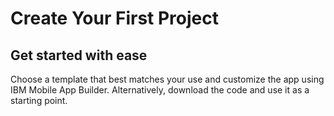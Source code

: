 # Create Your First Project
## Get started with ease

Choose a template that best matches your use and customize the app using IBM Mobile App Builder. Alternatively, download the code and use it as a starting point.
